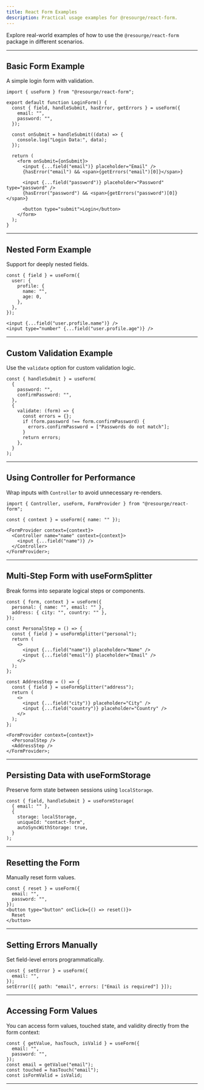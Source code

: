```yaml
---
title: React Form Examples
description: Practical usage examples for @resourge/react-form.
---
```


Explore real-world examples of how to use the `@resourge/react-form` package in different scenarios.

---

## Basic Form Example

A simple login form with validation.

```tsx
import { useForm } from "@resourge/react-form";

export default function LoginForm() {
  const { field, handleSubmit, hasError, getErrors } = useForm({
    email: "",
    password: "",
  });

  const onSubmit = handleSubmit((data) => {
    console.log("Login Data:", data);
  });

  return (
    <form onSubmit={onSubmit}>
      <input {...field("email")} placeholder="Email" />
      {hasError("email") && <span>{getErrors("email")[0]}</span>}

      <input {...field("password")} placeholder="Password" type="password" />
      {hasError("password") && <span>{getErrors("password")[0]}</span>}

      <button type="submit">Login</button>
    </form>
  );
}
````

---

## Nested Form Example

Support for deeply nested fields.

```tsx
const { field } = useForm({
  user: {
    profile: {
      name: "",
      age: 0,
    },
  },
});

<input {...field("user.profile.name")} />
<input type="number" {...field("user.profile.age")} />
```

---

## Custom Validation Example

Use the `validate` option for custom validation logic.

```tsx
const { handleSubmit } = useForm(
  {
    password: "",
    confirmPassword: "",
  },
  {
    validate: (form) => {
      const errors = {};
      if (form.password !== form.confirmPassword) {
        errors.confirmPassword = ["Passwords do not match"];
      }
      return errors;
    },
  }
);
```
---

## Using Controller for Performance

Wrap inputs with `Controller` to avoid unnecessary re-renders.

```tsx
import { Controller, useForm, FormProvider } from "@resourge/react-form";

const { context } = useForm({ name: "" });

<FormProvider context={context}>
  <Controller name="name" context={context}>
    <input {...field("name")} />
  </Controller>
</FormProvider>;
```

---

## Multi-Step Form with useFormSplitter

Break forms into separate logical steps or components.

```tsx
const { form, context } = useForm({
  personal: { name: "", email: "" },
  address: { city: "", country: "" },
});

const PersonalStep = () => {
  const { field } = useFormSplitter("personal");
  return (
    <>
      <input {...field("name")} placeholder="Name" />
      <input {...field("email")} placeholder="Email" />
    </>
  );
};

const AddressStep = () => {
  const { field } = useFormSplitter("address");
  return (
    <>
      <input {...field("city")} placeholder="City" />
      <input {...field("country")} placeholder="Country" />
    </>
  );
};

<FormProvider context={context}>
  <PersonalStep />
  <AddressStep />
</FormProvider>;
```

---

## Persisting Data with useFormStorage

Preserve form state between sessions using `localStorage`.

```tsx
const { field, handleSubmit } = useFormStorage(
  { email: "" },
  {
    storage: localStorage,
    uniqueId: "contact-form",
    autoSyncWithStorage: true,
  }
);
```

---

## Resetting the Form

Manually reset form values.

```tsx
const { reset } = useForm({
  email: "",
  password: "",
});
<button type="button" onClick={() => reset()}>
  Reset
</button>
```

---

## Setting Errors Manually

Set field-level errors programmatically.

```tsx
const { setError } = useForm({
  email: "",
});
setError([{ path: "email", errors: ["Email is required"] }]);
```

---

## Accessing Form Values
You can access form values, touched state, and validity directly from the form context:

```tsx
const { getValue, hasTouch, isValid } = useForm({
  email: "",
  password: "",
});
const email = getValue("email");
const touched = hasTouch("email");
const isFormValid = isValid;
```

---